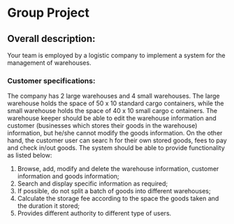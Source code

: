 # Group Project

## Overall description:
Your team is employed by a logistic company to implement a system for
the management of warehouses.
### Customer specifications:
The company has 2 large warehouses and 4 small warehouses. The large warehouse holds the space of
50 x 10 standard cargo containers, while the small warehouse holds the space of 40 x 10 small cargo
c ontainers. The warehouse keeper should be able to edit the warehouse information and customer
(businesses which stores their goods in the warehouse) information, but he/she cannot modify the goods
information. On the other hand, the customer user can searc h for their own stored goods, fees to pay and
check in/out goods.
The system should be able to provide functionality as listed below:
1. Browse, add, modify and delete the warehouse information, customer information and goods
information;
2. Search and display specific information as required;
3. If possible, do not split a batch of goods into different warehouses;
4. Calculate the storage fee according to the space the goods taken and the duration it stored;
5. Provides different authority to different type of users.
